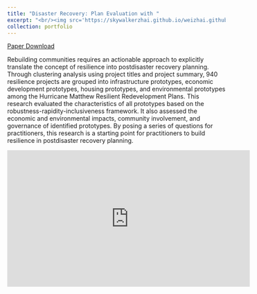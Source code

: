 ```yaml
---
title: "Disaster Recovery: Plan Evaluation with "
excerpt: "<br/><img src='https://skywalkerzhai.github.io/weizhai.github.io/images/plan evaluation.jpg'>"
collection: portfolio
---
```

[Paper Download](https://doi.org/10.1177/0739456X211048928)

Rebuilding communities requires an actionable approach to explicitly translate the concept of resilience into postdisaster recovery planning. Through clustering analysis using project titles and project summary, 940 resilience projects are grouped into infrastructure prototypes, economic development prototypes, housing prototypes, and environmental prototypes among the Hurricane Matthew Resilient Redevelopment Plans. This research evaluated the characteristics of all prototypes based on the robustness-rapidity-inclusiveness framework. It also assessed the economic and environmental impacts, community involvement, and governance of identified prototypes. By posing a series of questions for practitioners, this research is a starting point for practitioners to build resilience in postdisaster recovery planning.

<iframe width="560" height="315" src="https://www.youtube-nocookie.com/embed/nGs48HGnRN4" frameborder="0" allow="accelerometer; autoplay; encrypted-media; gyroscope; picture-in-picture" allowfullscreen></iframe>
